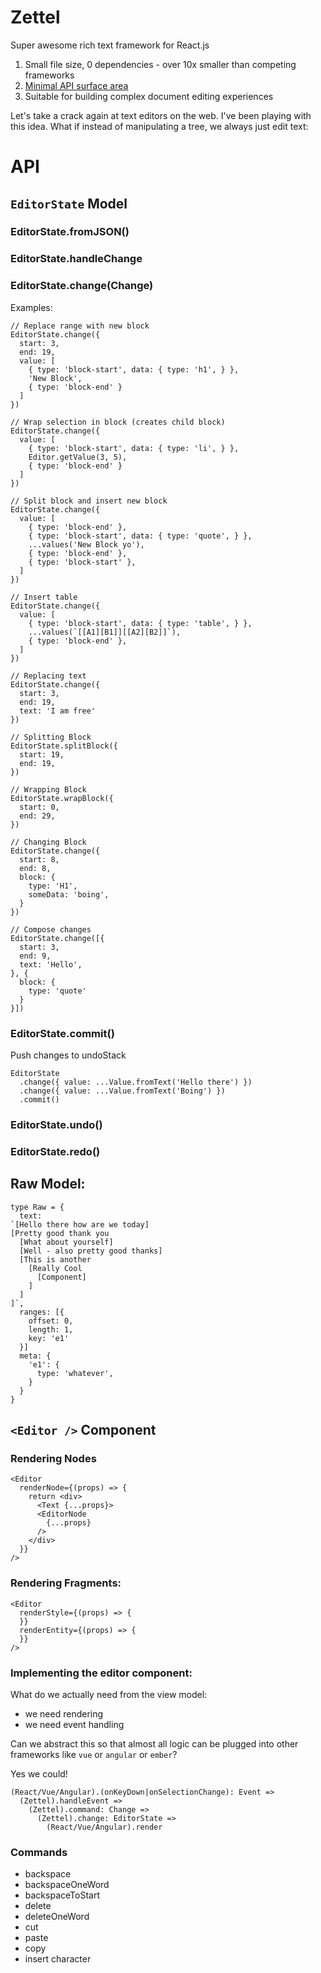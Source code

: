 # Zettel

Super awesome rich text framework for React.js

1. Small file size, 0 dependencies - over 10x smaller than competing frameworks
2. [Minimal API surface area](https://www.youtube.com/watch?v=4anAwXYqLG8)
3. Suitable for building complex document editing experiences

Let's take a crack again at text editors on the web. I've been playing with this idea. What if instead of manipulating a tree, we always just edit text:

# API

## `EditorState` Model

### EditorState.fromJSON()

### EditorState.handleChange

### EditorState.change(Change)

Examples:

```tsx
// Replace range with new block
EditorState.change({
  start: 3,
  end: 19,
  value: [
    { type: 'block-start', data: { type: 'h1', } },
    'New Block',
    { type: 'block-end' }
  ]
})

// Wrap selection in block (creates child block)
EditorState.change({
  value: [
    { type: 'block-start', data: { type: 'li', } },
    Editor.getValue(3, 5),
    { type: 'block-end' }
  ]
})

// Split block and insert new block
EditorState.change({
  value: [
    { type: 'block-end' },
    { type: 'block-start', data: { type: 'quote', } },
    ...values('New Block yo'),
    { type: 'block-end' },
    { type: 'block-start' },
  ]
})

// Insert table
EditorState.change({
  value: [
    { type: 'block-start', data: { type: 'table', } },
    ...values(`[[A1][B1]][[A2][B2]]`),
    { type: 'block-end' },
  ]
})

// Replacing text
EditorState.change({
  start: 3,
  end: 19,
  text: 'I am free'
})

// Splitting Block
EditorState.splitBlock({
  start: 19,
  end: 19,
})

// Wrapping Block
EditorState.wrapBlock({
  start: 0,
  end: 29,
})

// Changing Block
EditorState.change({
  start: 8,
  end: 8,
  block: {
    type: 'H1',
    someData: 'boing',
  }
})

// Compose changes
EditorState.change([{
  start: 3,
  end: 9,
  text: 'Hello',
}, {
  block: {
    type: 'quote'
  }
}])
```

### EditorState.commit()

Push changes to undoStack

```tsx
EditorState
  .change({ value: ...Value.fromText('Hello there') })
  .change({ value: ...Value.fromText('Boing') })
  .commit()
```

### EditorState.undo()

### EditorState.redo()

## Raw Model:

```tsx
type Raw = {
  text:
`[Hello there how are we today]
[Pretty good thank you
  [What about yourself]
  [Well - also pretty good thanks]
  [This is another
    [Really Cool
      [Component]
    ]
  ]
]`,
  ranges: [{
    offset: 0,
    length: 1,
    key: 'e1'
  }]
  meta: {
    'e1': {
      type: 'whatever',
    }
  }
}
```

## `<Editor />` Component

### Rendering Nodes

```tsx
<Editor
  renderNode={(props) => {
    return <div>
      <Text {...props}>
      <EditorNode
        {...props}
      />
    </div>
  }}
/>
```

### Rendering Fragments:

```tsx
<Editor
  renderStyle={(props) => {
  }}
  renderEntity={(props) => {
  }}
/>
```


### Implementing the editor component:

What do we actually need from the view model:

- we need rendering
- we need event handling

Can we abstract this so that almost all logic can be plugged into other frameworks like `vue` or `angular` or `ember`?

Yes we could!

```
(React/Vue/Angular).(onKeyDown|onSelectionChange): Event =>
  (Zettel).handleEvent =>
    (Zettel).command: Change =>
      (Zettel).change: EditorState =>
        (React/Vue/Angular).render
```

### Commands

- backspace
- backspaceOneWord
- backspaceToStart
- delete
- deleteOneWord
- cut
- paste
- copy
- insert character

